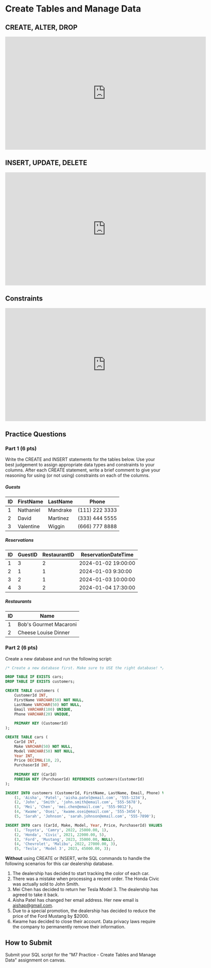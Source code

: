 # Create Tables and Manage Data

## CREATE, ALTER, DROP

<iframe src="https://share.descript.com/embed/zJJWNOvV9nr" width="640" height="360" frameborder="0" allowfullscreen></iframe>

## INSERT, UPDATE, DELETE

<iframe src="https://share.descript.com/embed/3XaKOxT7zkS" width="640" height="360" frameborder="0" allowfullscreen></iframe>

## Constraints

<iframe src="https://share.descript.com/embed/ZOpC1jZU6tB" width="640" height="360" frameborder="0" allowfullscreen></iframe>

## Practice Questions

### Part 1 (6 pts)

Write the CREATE and INSERT statements for the tables below. Use your best judgement to assign appropriate data types and constraints to your columns. After each CREATE statement, write a brief comment to give your reasoning for using (or not using) constraints on each of the columns.

##### Guests

| ID  | FirstName | LastName | Phone          |
| --- | --------- | -------- | -------------- |
| 1   | Nathaniel | Mandrake | (111) 222 3333 |
| 2   | David     | Martinez | (333) 444 5555 |
| 3   | Valentine | Wiggin   | (666) 777 8888 |

##### Reservations

| ID  | GuestID | RestaurantID | ReservationDateTime |
| --- | ------- | ------------ | ------------------- |
| 1   | 3       | 2            | 2024-01-02 19:00:00 |
| 2   | 1       | 1            | 2024-01-03 9:30:00  |
| 3   | 2       | 1            | 2024-01-03 10:00:00 |
| 4   | 3       | 2            | 2024-01-04 17:30:00 |

##### Restaurants

| ID | Name                   |
|----|------------------------|
| 1  | Bob's Gourmet Macaroni |
| 2  | Cheese Louise Dinner   |

### Part 2 (6 pts)

Create a new database and run the following script:

```sql
/* Create a new database first. Make sure to USE the right database! */

DROP TABLE IF EXISTS cars;
DROP TABLE IF EXISTS customers;

CREATE TABLE customers (
    CustomerId INT,
    FirstName VARCHAR(50) NOT NULL,
    LastName VARCHAR(50) NOT NULL,
    Email VARCHAR(100) UNIQUE,
    Phone VARCHAR(20) UNIQUE,
    
	PRIMARY KEY (CustomerId)
);

CREATE TABLE cars (
    CarId INT,
    Make VARCHAR(50) NOT NULL,
    Model VARCHAR(50) NOT NULL,
    Year INT,
    Price DECIMAL(10, 2),
    PurchaserId INT,
    
	PRIMARY KEY (CarId)
    FOREIGN KEY (PurchaserId) REFERENCES customers(CustomerId)
);

INSERT INTO customers (CustomerId, FirstName, LastName, Email, Phone) VALUES
    (1, 'Aisha', 'Patel', 'aisha.patel@email.com', '555-1234'),
    (2, 'John', 'Smith', 'john.smith@email.com', '555-5678'),
    (3, 'Mei', 'Chen', 'mei.chen@email.com', '555-9012'),
    (4, 'Kwame', 'Osei', 'kwame.osei@email.com', '555-3456'),
    (5, 'Sarah', 'Johnson', 'sarah.johnson@email.com', '555-7890');

INSERT INTO cars (CarId, Make, Model, Year, Price, PurchaserId) VALUES
    (1, 'Toyota', 'Camry', 2022, 25000.00, 1),
    (2, 'Honda', 'Civic', 2021, 22000.00, 5),
    (3, 'Ford', 'Mustang', 2023, 35000.00, NULL),
    (4, 'Chevrolet', 'Malibu', 2022, 27000.00, 3),
    (5, 'Tesla', 'Model 3', 2023, 45000.00, 3);
```

**Without** using CREATE or INSERT, write SQL commands to handle the following scenarios for this car dealership database.
1. The dealership has decided to start tracking the color of each car.
2. There was a mistake when processing a recent order. The Honda Civic was actually sold to John Smith.
3. Mei Chen has decided to return her Tesla Model 3. The dealership has agreed to take it back.
4. Aisha Patel has changed her email address. Her new email is aishap@gmail.com.
5. Due to a special promotion, the dealership has decided to reduce the price of the Ford Mustang by $2000.
6. Kwame has decided to close their account. Data privacy laws require the company to permanently remove their information.

## How to Submit

Submit your SQL script for the "M7 Practice - Create Tables and Manage Data" assignment on canvas.
